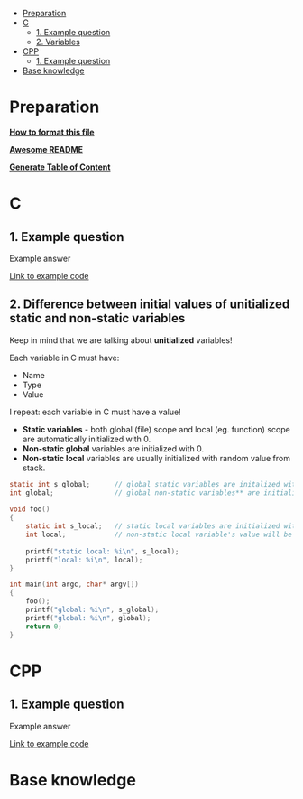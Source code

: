 - [Preparation](#preparation)
- [C](#c)
  * [1. Example question](#1-example-question)
  * [2. Variables](#1-variables)
- [CPP](#cpp)
  * [1. Example question](#1-example-question-1)
- [Base knowledge](#base-knowledge)


# Preparation

**[How to format this file](https://guides.github.com/features/mastering-markdown)**

**[Awesome README](https://github.com/matiassingers/awesome-readme)**

**[Generate Table of Content](https://ecotrust-canada.github.io/markdown-toc)**

# C

## 1. Example question

Example answer

[Link to example code](https://github.com/Letero/KnowledgeSharing/blob/master/Examples/C_code/main.c)


## 2. Difference between initial values of unitialized static and non-static variables

Keep in mind that we are talking about **unitialized** variables!

Each variable in C must have:
 *  Name
 *	Type
 *	Value
 
 I repeat: each variable in C must have a value!
 * **Static variables** - both global (file) scope and local (eg. function) scope are automatically initialized with 0.
 * **Non-static global** variables are initialized with 0.
 * **Non-static local** variables are usually initialized with random value from stack.
 

```c
static int s_global;      // global static variables are initalized with 0
int global;               // global non-static variables** are initialized with 0
 
void foo()
{
	static int s_local;   // static local variables are initialized with 0, just like global variables
	int local;            // non-static local variable's value will be indetermined, but usually it is random value from stack
	
	printf("static local: %i\n", s_local);
	printf("local: %i\n", local);
}

int main(int argc, char* argv[])
{
	foo();
	printf("global: %i\n", s_global);
	printf("global: %i\n", global);
	return 0;
}
```

# CPP

## 1. Example question
Example answer

[Link to example code](https://github.com/Letero/KnowledgeSharing/blob/master/Examples/CPP_code/main.cpp)

# Base knowledge


